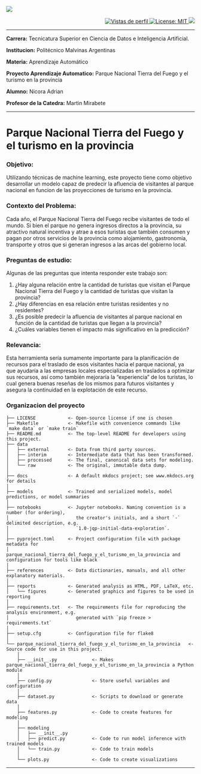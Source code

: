 
![](https://github.com/nadrianTDF/parque_nacional_tierra_del_fuego_y_el_turismo_en_la_provincia/politecnico_header.jpg)

<p align="right">
	<a href="https://github.com/nadrianTDF">
    <img src="https://komarev.com/ghpvc/?username=nadrianTDF" alt="Vistas de perfil" />
  </a>
  <a href="https://opensource.org/licenses/MIT">
    <img src="https://img.shields.io/badge/License-MIT-yellow.svg" alt="License: MIT" />
  </a>
  <a href="https://cookiecutter-data-science.drivendata.org/">
		<img src="https://img.shields.io/badge/CCDS-Project%20template-328F97?logo=cookiecutter" />
	</a>
</p>

---

**Carrera:** Tecnicatura Superior en Ciencia de Datos e Inteligencia 
Artificial.

 **Institucion:** Politécnico Malvinas Argentinas

 **Materia:** Aprendizaje Automático

 **Proyecto Aprendizaje Automatico:** Parque Nacional Tierra del Fuego 
 y el turismo en la provincia

 **Alumno:** Nicora Adrian

 **Profesor de la Catedra:** Martin Mirabete

---
# Parque Nacional Tierra del Fuego y el turismo en la provincia

### Objetivo:

Utilizando técnicas de machine learning, este proyecto tiene como 
objetivo desarrollar un modelo capaz de predecir la afluencia de 
visitantes al parque nacional en funcion de las proyecciones de turismo 
en la provincia.

### Contexto del Problema:

Cada año, el Parque Nacional Tierra del Fuego recibe visitantes de todo 
el mundo. Si bien el parque no genera ingresos directos a la provincia, 
su atractivo natural incentiva y atrae a esos turistas que también 
consumen y pagan por otros servicios de la provincia como alojamiento, 
gastronomía, transporte y otros que si generan ingresos a las arcas del 
gobierno local. 


### Preguntas de estudio:

Algunas de las preguntas que intenta responder este trabajo son:

1. ¿Hay alguna relación entre la cantidad de turistas que visitan el 
Parque Nacional Tierra del Fuego y la cantidad de turistas que visitan 
la provincia?
2. ¿Hay diferencias en esa relación entre turistas residentes y no 
residentes?
3. ¿Es posible predecir la afluencia de visitantes al parque nacional 
en función de la cantidad de turistas que llegan a la provincia?
4. ¿Cuáles variables tienen el impacto más significativo en la predicción?

### Relevancia:

Esta herramienta sería sumamente importante para la planificación de 
recursos para el traslado de esos visitantes hacia el parque nacional, 
ya que ayudaría a las empresas locales especializadas en traslados a 
optimizar sus recursos, así como también mejoraría la “experiencia” de 
los turistas, lo cual genera buenas reseñas de los mismos para futuros 
visitantes y asegura la continuidad en la explotación de este recurso. 

### Organizacion del proyecto

```
├── LICENSE            <- Open-source license if one is chosen
├── Makefile           <- Makefile with convenience commands like `make data` or `make train`
├── README.md          <- The top-level README for developers using this project.
├── data
│   ├── external       <- Data from third party sources.
│   ├── interim        <- Intermediate data that has been transformed.
│   ├── processed      <- The final, canonical data sets for modeling.
│   └── raw            <- The original, immutable data dump.
│
├── docs               <- A default mkdocs project; see www.mkdocs.org for details
│
├── models             <- Trained and serialized models, model predictions, or model summaries
│
├── notebooks          <- Jupyter notebooks. Naming convention is a number (for ordering),
│                         the creator's initials, and a short `-` delimited description, e.g.
│                         `1.0-jqp-initial-data-exploration`.
│
├── pyproject.toml     <- Project configuration file with package metadata for 
│                         parque_nacional_tierra_del_fuego_y_el_turismo_en_la_provincia and configuration for tools like black
│
├── references         <- Data dictionaries, manuals, and all other explanatory materials.
│
├── reports            <- Generated analysis as HTML, PDF, LaTeX, etc.
│   └── figures        <- Generated graphics and figures to be used in reporting
│
├── requirements.txt   <- The requirements file for reproducing the analysis environment, e.g.
│                         generated with `pip freeze > requirements.txt`
│
├── setup.cfg          <- Configuration file for flake8
│
└── parque_nacional_tierra_del_fuego_y_el_turismo_en_la_provincia   <- Source code for use in this project.
    │
    ├── __init__.py             <- Makes parque_nacional_tierra_del_fuego_y_el_turismo_en_la_provincia a Python module
    │
    ├── config.py               <- Store useful variables and configuration
    │
    ├── dataset.py              <- Scripts to download or generate data
    │
    ├── features.py             <- Code to create features for modeling
    │
    ├── modeling                
    │   ├── __init__.py 
    │   ├── predict.py          <- Code to run model inference with trained models          
    │   └── train.py            <- Code to train models
    │
    └── plots.py                <- Code to create visualizations
```
---

